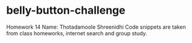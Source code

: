 # belly-button-challenge
Homework 14
Name: Thotadamoole Shreenidhi
Code snippets are taken from class homeworks, internet search and group study.

